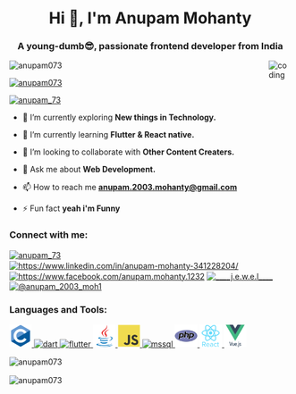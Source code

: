 <h1 align="center">Hi 👋, I'm Anupam Mohanty</h1>
<h3 align="center">A  young-dumb😎, passionate frontend developer from India</h3>

<img align="right" alt="coding" width="40" src="https://media4.giphy.com/media/qgQUggAC3Pfv687qPC/giphy.gif?cid=ecf05e47pqykku3bnazu6ei1xpm6e30krcwclhz79ltdr6kv&rid=giphy.gif&ct=g">

<p align="left"> <img src="https://komarev.com/ghpvc/?username=anupam073&label=Profile%20views&color=0e75b6&style=flat" alt="anupam073" /> </p>

<p align="left"> <a href="https://github.com/ryo-ma/github-profile-trophy"><img src="https://github-profile-trophy.vercel.app/?username=anupam073" alt="anupam073" /></a> </p>

<p align="left"> <a href="https://twitter.com/anupam_73" target="blank"><img src="https://img.shields.io/twitter/follow/anupam_73?logo=twitter&style=for-the-badge" alt="anupam_73" /></a> </p>

- 🔭 I’m currently exploring **New things in Technology.**

- 🌱 I’m currently learning **Flutter & React native.**

- 👯 I’m looking to collaborate with **Other Content Creaters.**

- 💬 Ask me about **Web Development.**

- 📫 How to reach me **anupam.2003.mohanty@gmail.com**

- ⚡ Fun fact **yeah i'm Funny**

<h3 align="left">Connect with me:</h3>
<p align="left">
<a href="https://twitter.com/anupam_73" target="blank"><img align="center" src="https://raw.githubusercontent.com/rahuldkjain/github-profile-readme-generator/master/src/images/icons/Social/twitter.svg" alt="anupam_73" height="30" width="40" /></a>
<a href="https://linkedin.com/in/https://www.linkedin.com/in/anupam-mohanty-341228204/" target="blank"><img align="center" src="https://raw.githubusercontent.com/rahuldkjain/github-profile-readme-generator/master/src/images/icons/Social/linked-in-alt.svg" alt="https://www.linkedin.com/in/anupam-mohanty-341228204/" height="30" width="40" /></a>
<a href="https://fb.com/https://www.facebook.com/anupam.mohanty.1232" target="blank"><img align="center" src="https://raw.githubusercontent.com/rahuldkjain/github-profile-readme-generator/master/src/images/icons/Social/facebook.svg" alt="https://www.facebook.com/anupam.mohanty.1232" height="30" width="40" /></a>
<a href="https://instagram.com/____j.e.w.e.l____" target="blank"><img align="center" src="https://raw.githubusercontent.com/rahuldkjain/github-profile-readme-generator/master/src/images/icons/Social/instagram.svg" alt="____j.e.w.e.l____" height="30" width="40" /></a>
<a href="https://www.hackerrank.com/@anupam_2003_moh1" target="blank"><img align="center" src="https://raw.githubusercontent.com/rahuldkjain/github-profile-readme-generator/master/src/images/icons/Social/hackerrank.svg" alt="@anupam_2003_moh1" height="30" width="40" /></a>
</p>

<h3 align="left">Languages and Tools:</h3>
<p align="left"> <a href="https://www.cprogramming.com/" target="_blank" rel="noreferrer"> <img src="https://raw.githubusercontent.com/devicons/devicon/master/icons/c/c-original.svg" alt="c" width="40" height="40"/> </a> <a href="https://dart.dev" target="_blank" rel="noreferrer"> <img src="https://www.vectorlogo.zone/logos/dartlang/dartlang-icon.svg" alt="dart" width="40" height="40"/> </a> <a href="https://flutter.dev" target="_blank" rel="noreferrer"> <img src="https://www.vectorlogo.zone/logos/flutterio/flutterio-icon.svg" alt="flutter" width="40" height="40"/> </a> <a href="https://www.java.com" target="_blank" rel="noreferrer"> <img src="https://raw.githubusercontent.com/devicons/devicon/master/icons/java/java-original.svg" alt="java" width="40" height="40"/> </a> <a href="https://developer.mozilla.org/en-US/docs/Web/JavaScript" target="_blank" rel="noreferrer"> <img src="https://raw.githubusercontent.com/devicons/devicon/master/icons/javascript/javascript-original.svg" alt="javascript" width="40" height="40"/> </a> <a href="https://www.microsoft.com/en-us/sql-server" target="_blank" rel="noreferrer"> <img src="https://www.svgrepo.com/show/303229/microsoft-sql-server-logo.svg" alt="mssql" width="40" height="40"/> </a> <a href="https://www.php.net" target="_blank" rel="noreferrer"> <img src="https://raw.githubusercontent.com/devicons/devicon/master/icons/php/php-original.svg" alt="php" width="40" height="40"/> </a> <a href="https://reactjs.org/" target="_blank" rel="noreferrer"> <img src="https://raw.githubusercontent.com/devicons/devicon/master/icons/react/react-original-wordmark.svg" alt="react" width="40" height="40"/> </a> <a href="https://vuejs.org/" target="_blank" rel="noreferrer"> <img src="https://raw.githubusercontent.com/devicons/devicon/master/icons/vuejs/vuejs-original-wordmark.svg" alt="vuejs" width="40" height="40"/> </a> </p>

<p><img align="center" src="https://github-readme-stats.vercel.app/api/top-langs?username=anupam073&show_icons=true&locale=en&layout=compact" alt="anupam073" /></p>

<p><img align="center" src="https://github-readme-streak-stats.herokuapp.com/?user=anupam073&" alt="anupam073" /></p>
